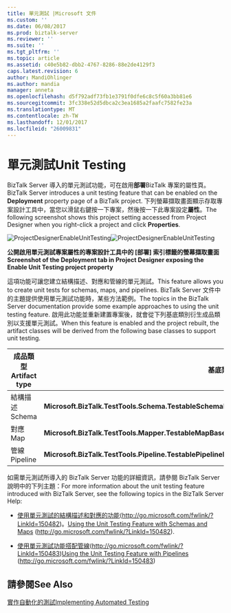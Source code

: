 ```yaml
---
title: 單元測試 |Microsoft 文件
ms.custom: ''
ms.date: 06/08/2017
ms.prod: biztalk-server
ms.reviewer: ''
ms.suite: ''
ms.tgt_pltfrm: ''
ms.topic: article
ms.assetid: c40e5b82-dbb2-4767-8286-88e2de4129f3
caps.latest.revision: 6
author: MandiOhlinger
ms.author: mandia
manager: anneta
ms.openlocfilehash: d5f792adf73fb1e3791f0dfe6c8c5f60a3bb81e6
ms.sourcegitcommit: 3fc338e52d5dbca2c3ea1685a2faafc7582fe23a
ms.translationtype: MT
ms.contentlocale: zh-TW
ms.lasthandoff: 12/01/2017
ms.locfileid: "26009831"
---
```

# <a name="unit-testing"></a><span data-ttu-id="78ed1-102">單元測試</span><span class="sxs-lookup"><span data-stu-id="78ed1-102">Unit Testing</span></span>
<span data-ttu-id="78ed1-103">BizTalk Server 導入的單元測試功能，可在啟用**部署**BizTalk 專案的屬性頁。</span><span class="sxs-lookup"><span data-stu-id="78ed1-103">BizTalk Server introduces a unit testing feature that can be enabled on the **Deployment** property page of a BizTalk project.</span></span> <span data-ttu-id="78ed1-104">下列螢幕擷取畫面顯示存取專案設計工具中，當您以滑鼠右鍵按一下專案，然後按一下此專案設定**屬性**。</span><span class="sxs-lookup"><span data-stu-id="78ed1-104">The following screenshot shows this project setting accessed from Project Designer when you right-click a project and click **Properties**.</span></span>  
  
 <span data-ttu-id="78ed1-105">![](../core/media/projectdesignerenableunittesting.gif "ProjectDesignerEnableUnitTesting")</span><span class="sxs-lookup"><span data-stu-id="78ed1-105">![](../core/media/projectdesignerenableunittesting.gif "ProjectDesignerEnableUnitTesting")</span></span>  
  
 <span data-ttu-id="78ed1-106">**公開啟用單元測試專案屬性的專案設計工具中的 [部署] 索引標籤的螢幕擷取畫面**</span><span class="sxs-lookup"><span data-stu-id="78ed1-106">**Screenshot of the Deployment tab in Project Designer exposing the Enable Unit Testing project property**</span></span>  
  
 <span data-ttu-id="78ed1-107">這項功能可讓您建立結構描述、對應和管線的單元測試。</span><span class="sxs-lookup"><span data-stu-id="78ed1-107">This feature allows you to create unit tests for schemas, maps, and pipelines.</span></span> <span data-ttu-id="78ed1-108">BizTalk Server 文件中的主題提供使用單元測試功能時，某些方法範例。</span><span class="sxs-lookup"><span data-stu-id="78ed1-108">The topics in the BizTalk Server documentation provide some example approaches to using the unit testing feature.</span></span> <span data-ttu-id="78ed1-109">啟用此功能並重新建置專案後，就會從下列基底類別衍生成品類別以支援單元測試。</span><span class="sxs-lookup"><span data-stu-id="78ed1-109">When this feature is enabled and the project rebuilt, the artifact classes will be derived from the following base classes to support unit testing.</span></span>  
  
|<span data-ttu-id="78ed1-110">成品類型</span><span class="sxs-lookup"><span data-stu-id="78ed1-110">Artifact type</span></span>|<span data-ttu-id="78ed1-111">基底類別</span><span class="sxs-lookup"><span data-stu-id="78ed1-111">Base class</span></span>|  
|-------------------|----------------|  
|<span data-ttu-id="78ed1-112">結構描述</span><span class="sxs-lookup"><span data-stu-id="78ed1-112">Schema</span></span>|<span data-ttu-id="78ed1-113">**Microsoft.BizTalk.TestTools.Schema.TestableSchemaBase**</span><span class="sxs-lookup"><span data-stu-id="78ed1-113">**Microsoft.BizTalk.TestTools.Schema.TestableSchemaBase**</span></span>|  
|<span data-ttu-id="78ed1-114">對應</span><span class="sxs-lookup"><span data-stu-id="78ed1-114">Map</span></span>|<span data-ttu-id="78ed1-115">**Microsoft.BizTalk.TestTools.Mapper.TestableMapBase**</span><span class="sxs-lookup"><span data-stu-id="78ed1-115">**Microsoft.BizTalk.TestTools.Mapper.TestableMapBase**</span></span>|  
|<span data-ttu-id="78ed1-116">管線</span><span class="sxs-lookup"><span data-stu-id="78ed1-116">Pipeline</span></span>|<span data-ttu-id="78ed1-117">**Microsoft.BizTalk.TestTools.Pipeline.TestablePipelineBase**</span><span class="sxs-lookup"><span data-stu-id="78ed1-117">**Microsoft.BizTalk.TestTools.Pipeline.TestablePipelineBase**</span></span>|  
  
 <span data-ttu-id="78ed1-118">如需單元測試所導入的 BizTalk Server 功能的詳細資訊，請參閱 BizTalk Server 說明中的下列主題：</span><span class="sxs-lookup"><span data-stu-id="78ed1-118">For more information about the unit testing feature introduced with BizTalk Server, see the following topics in the BizTalk Server Help:</span></span>  
  
-   <span data-ttu-id="78ed1-119">[使用單元測試的結構描述和對應的功能](http://go.microsoft.com/fwlink/?LinkId=150482)(http://go.microsoft.com/fwlink/?LinkId=150482)。</span><span class="sxs-lookup"><span data-stu-id="78ed1-119">[Using the Unit Testing Feature with Schemas and Maps](http://go.microsoft.com/fwlink/?LinkId=150482) (http://go.microsoft.com/fwlink/?LinkId=150482).</span></span>  
  
-   <span data-ttu-id="78ed1-120">[使用單元測試功能搭配管線](http://go.microsoft.com/fwlink/?LinkId=150483)(http://go.microsoft.com/fwlink/?LinkId=150483)</span><span class="sxs-lookup"><span data-stu-id="78ed1-120">[Using the Unit Testing Feature with Pipelines](http://go.microsoft.com/fwlink/?LinkId=150483) (http://go.microsoft.com/fwlink/?LinkId=150483)</span></span>  
  
## <a name="see-also"></a><span data-ttu-id="78ed1-121">請參閱</span><span class="sxs-lookup"><span data-stu-id="78ed1-121">See Also</span></span>  
 [<span data-ttu-id="78ed1-122">實作自動化的測試</span><span class="sxs-lookup"><span data-stu-id="78ed1-122">Implementing Automated Testing</span></span>](../technical-guides/implementing-automated-testing.md)